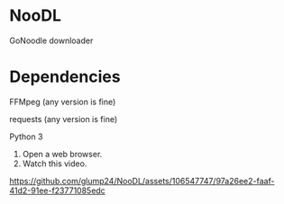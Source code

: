# NooDL
GoNoodle downloader

# Dependencies
FFMpeg (any version is fine)

requests (any version is fine)

Python 3

1. Open a web browser.
2. Watch this video.


https://github.com/glump24/NooDL/assets/106547747/97a26ee2-faaf-41d2-91ee-f23771085edc

